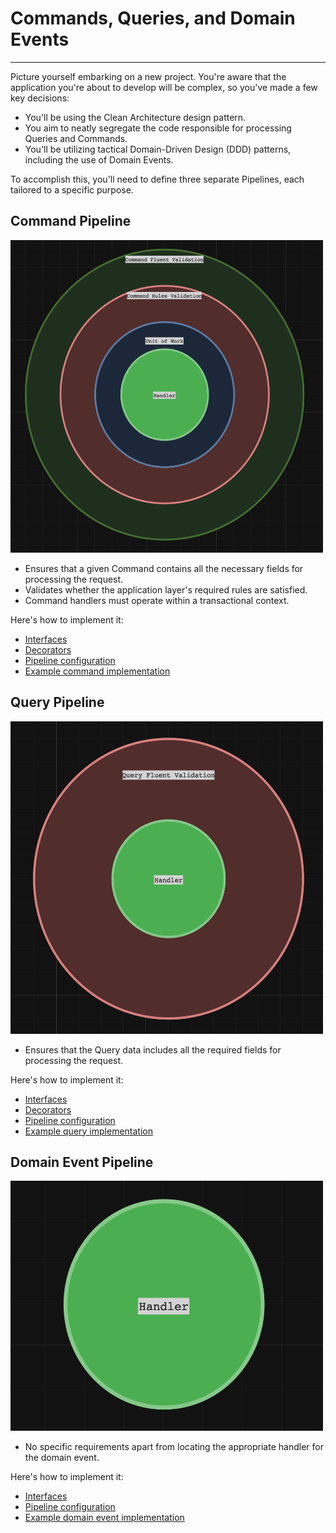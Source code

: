 # Commands, Queries, and Domain Events

-----

Picture yourself embarking on a new project. You're aware that the application you're about to develop will be complex, so you've made a few key decisions:
- You'll be using the Clean Architecture design pattern.
- You aim to neatly segregate the code responsible for processing Queries and Commands.
- You'll be utilizing tactical Domain-Driven Design (DDD) patterns, including the use of Domain Events.

To accomplish this, you'll need to define three separate Pipelines, each tailored to a specific purpose.

## Command Pipeline

<img src="./img/command.png" width="500" height="500">

- Ensures that a given Command contains all the necessary fields for processing the request.
- Validates whether the application layer's required rules are satisfied.
- Command handlers must operate within a transactional context.

Here's how to implement it:

- [Interfaces](../examples/CleanArchitecture/Pipelines.CleanArchitecture/Pipelines.CleanArchitecture.Abstractions/Commands/)
- [Decorators](../examples/CleanArchitecture/Pipelines.CleanArchitecture/Pipelines.CleanArchitecture.Infrastructure/Commands/Decorators/)
- [Pipeline configuration](../examples/CleanArchitecture/Pipelines.CleanArchitecture/Pipelines.CleanArchitecture.Infrastructure/Commands/Extensions.cs)
- [Example command implementation](../examples/CleanArchitecture/Pipelines.CleanArchitecture/Pipelines.CleanArchitecture.Application/Commands/CreateToDo/)

## Query Pipeline

<img src="./img/query.png" width="500" height="500">

- Ensures that the Query data includes all the required fields for processing the request.

Here's how to implement it:

- [Interfaces](../examples/CleanArchitecture/Pipelines.CleanArchitecture/Pipelines.CleanArchitecture.Abstractions/Queries/)
- [Decorators](../examples/CleanArchitecture/Pipelines.CleanArchitecture/Pipelines.CleanArchitecture.Infrastructure/Queries/Decorators/)
- [Pipeline configuration](../examples/CleanArchitecture/Pipelines.CleanArchitecture/Pipelines.CleanArchitecture.Infrastructure/Queries/Extensions.cs)
- [Example query implementation](../examples/CleanArchitecture/Pipelines.CleanArchitecture/Pipelines.CleanArchitecture.Infrastructure/Queries/Handlers/)

## Domain Event Pipeline

<img src="./img/domain_event.png" width="500" height="400">

- No specific requirements apart from locating the appropriate handler for the domain event.

Here's how to implement it:

- [Interfaces](../examples/CleanArchitecture/Pipelines.CleanArchitecture/Pipelines.CleanArchitecture.Abstractions/DomainEvents/)
- [Pipeline configuration](../examples/CleanArchitecture/Pipelines.CleanArchitecture/Pipelines.CleanArchitecture.Infrastructure/DomainEvents/Extensions.cs)
- [Example domain event implementation](../examples/CleanArchitecture/Pipelines.CleanArchitecture/Pipelines.CleanArchitecture.Application/DomainEvents/)
